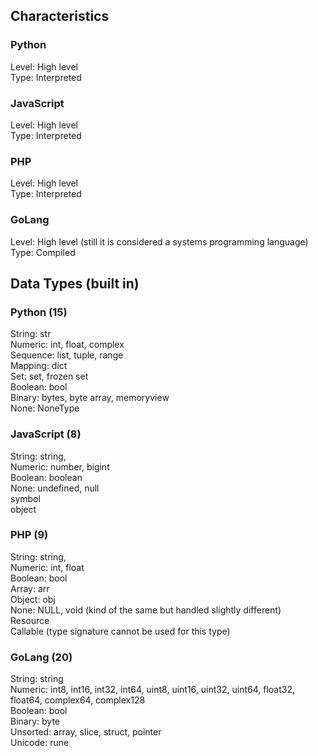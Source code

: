 ## Characteristics

### Python
Level: High level \
Type: Interpreted

### JavaScript
Level: High level \
Type: Interpreted

### PHP
Level: High level \
Type: Interpreted

### GoLang
Level: High level (still it is considered a systems programming language) \
Type: Compiled

## Data Types (built in)

### Python (15)
String: str \
Numeric: int, float, complex \
Sequence: list, tuple, range \
Mapping: dict \
Set: set, frozen set \
Boolean: bool \
Binary: bytes, byte array, memoryview \
None: NoneType

### JavaScript (8)
String: string, \
Numeric: number, bigint \
Boolean: boolean \
None: undefined, null \
symbol \
object

### PHP (9)
String: string, \
Numeric: int, float \
Boolean: bool \
Array: arr \
Object: obj \
None: NULL, void (kind of the same but handled slightly different) \
Resource \
Callable (type signature cannot be used for this type)

### GoLang (20)
String: string \
Numeric: int8, int16, int32, int64, uint8, uint16, uint32, uint64, float32, float64, complex64, complex128 \
Boolean: bool \
Binary: byte \
Unsorted: array, slice, struct, pointer \
Unicode: rune